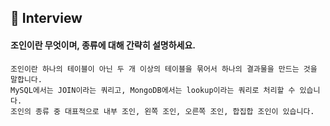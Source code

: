 ## 📝 Interview

#### 조인이란 무엇이며, 종류에 대해 간략히 설명하세요.

```
조인이란 하나의 테이블이 아닌 두 개 이상의 테이블을 묶어서 하나의 결과물을 만드는 것을 말합니다.
MySQL에서는 JOIN이라는 쿼리고, MongoDB에서는 lookup이라는 쿼리로 처리할 수 있습니다.
조인의 종류 중 대표적으로 내부 조인, 왼쪽 조인, 오른쪽 조인, 합집합 조인이 있습니다.
```
